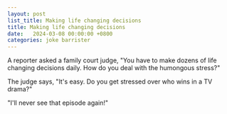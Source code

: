```yaml
---
layout: post
list_title: Making life changing decisions
title: Making life changing decisions
date:   2024-03-08 00:00:00 +0800
categories: joke barrister
---
```


A reporter asked a family court judge, "You have to make dozens of life changing decisions daily. How do you deal with the humongous stress?"

The judge says, "It's easy. Do you get stressed over who wins in a TV drama?"

"I'll never see that episode again!"
